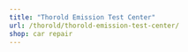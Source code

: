 ```yaml
---
title: "Thorold Emission Test Center"
url: /thorold/thorold-emission-test-center/
shop: car repair
---
```


